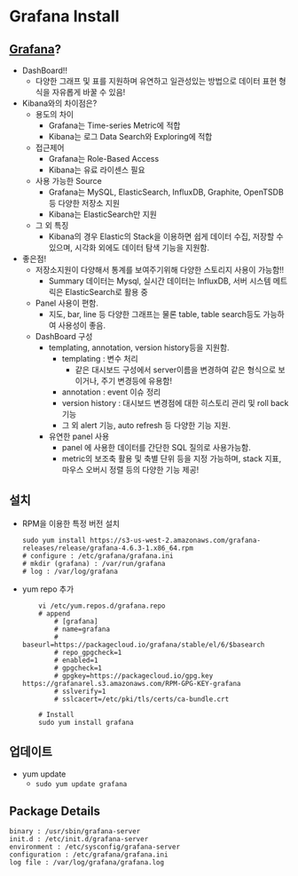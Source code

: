 # Grafana Install

## [Grafana](https://grafana.com/)?
* DashBoard!!
    * 다양한 그래프 및 표를 지원하며 유연하고 일관성있는 방법으로 데이터 표현 형식을 자유롭게 바꿀 수 있음!
* Kibana와의 차이점은?
    * 용도의 차이
        * Grafana는 Time-series Metric에 적합
        * Kibana는 로그 Data Search와 Exploring에 적합
    * 접근제어
        * Grafana는 Role-Based Access
        * Kibana는 유료 라이센스 필요
    * 사용 가능한 Source
        * Grafana는 MySQL, ElasticSearch, InfluxDB, Graphite, OpenTSDB등 다양한 저장소 지원
        * Kibana는 ElasticSearch만 지원
    * 그 외 특징
        * Kibana의 경우 Elastic의 Stack을 이용하면 쉽게 데이터 수집, 저장할 수 있으며, 시각화 외에도 데이터 탐색 기능을 지원함.
* 좋은점!
    * 저장소지원이 다양해서 통계를 보여주기위해 다양한 스토리지 사용이 가능함!!
        * Summary 데이터는 Mysql, 실시간 데이터는 InfluxDB, 서버 시스템 메트릭은 ElasticSearch로 활용 중
    * Panel 사용이 편함.
        * 지도, bar, line 등 다양한 그래프는 물론 table, table search등도 가능하여 사용성이 좋음.
    * DashBoard 구성
        * templating, annotation, version history등을 지원함.
            * templating : 변수 처리
                * 같은 대시보드 구성에서 server이름을 변경하여 같은 형식으로 보이거나, 주기 변경등에 유용함!
            * annotation : event 이슈 정리
            * version history : 대시보드 변경점에 대한 히스토리 관리 및 roll back 기능
            * 그 외 alert 기능, auto refresh 등 다양한 기능 지원.
        * 유연한 panel 사용
            * panel 에 사용한 데이터를 간단한 SQL 질의로 사용가능함.
            * metric의 보조축 활용 및 축별 단위 등을 지정 가능하며, stack 지표, 마우스 오버시 정렬 등의 다양한 기능 제공!

## 설치
* RPM을 이용한 특정 버전 설치
     ```SHELL
     sudo yum install https://s3-us-west-2.amazonaws.com/grafana-releases/release/grafana-4.6.3-1.x86_64.rpm
     # configure : /etc/grafana/grafana.ini
     # mkdir (grafana) : /var/run/grafana
     # log : /var/log/grafana
     ```
* yum repo 추가
    ```SHELL
        vi /etc/yum.repos.d/grafana.repo
        # append
            # [grafana]
            # name=grafana
            # baseurl=https://packagecloud.io/grafana/stable/el/6/$basearch
            # repo_gpgcheck=1
            # enabled=1
            # gpgcheck=1
            # gpgkey=https://packagecloud.io/gpg.key https://grafanarel.s3.amazonaws.com/RPM-GPG-KEY-grafana
            # sslverify=1
            # sslcacert=/etc/pki/tls/certs/ca-bundle.crt

        # Install
        sudo yum install grafana
    ```

## 업데이트
* yum update
   * `sudo yum update grafana`
        
## Package Details
``` TEXT
binary : /usr/sbin/grafana-server
init.d : /etc/init.d/grafana-server
environment : /etc/sysconfig/grafana-server
configuration : /etc/grafana/grafana.ini
log file : /var/log/grafana/grafana.log
```